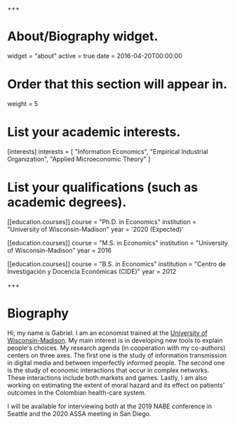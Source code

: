 +++
# About/Biography widget.
widget = "about"
active = true
date = 2016-04-20T00:00:00

# Order that this section will appear in.
weight = 5

# List your academic interests.
[interests]
  interests = [
    "Information Economics",
    "Empirical Industrial Organization",
    "Applied Microeconomic Theory"
  ]


# List your qualifications (such as academic degrees).
[[education.courses]]
  course = "Ph.D. in Economics"
  institution = "University of Wisconsin-Madison"
  year = '2020 (Expected)'

[[education.courses]]
  course = "M.S. in Economics"
  institution = "University of Wisconsin-Madison"
  year = 2016

[[education.courses]]
  course = "B.S. in Economics"
  institution = "Centro de Investigación y Docencia Económicas (CIDE)"
  year = 2012

+++


# Biography

Hi, my name is Gabriel. I am an economist trained at the [University of Wisconsin-Madison](https://econ.wisc.edu/doctoral/job-market-candidates/). My main interest is in developing new tools to explain people's choices.  My research agenda (in cooperation with my co-authors) centers on three axes. The first one is the study of information transmission in digital media and between imperfectly informed people.  The second one is the study of economic interactions that occur in complex networks. These interactions include both markets and games. Lastly, I am also working on estimating the extent of moral hazard and its effect on patients' outcomes in the Colombian health-care system.

I will be available for interviewing  both at the 2019 NABE conference in Seattle and the 2020 ASSA meeting in San Diego. 

